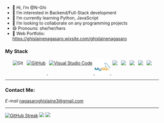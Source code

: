 - 👋 Hi, I’m @N-Ghi
- 👀 I’m interested in Backend/Full-Stack development
- 🌱 I’m currently learning Python, JavaScript
- 💞️ I’m looking to collaborate on any programming projects
- 😄 Pronouns: she/her/hers
- 💾 Web Portfolio: https://ghislainenagasaro.wixsite.com/ghislainenagasaro

### My Stack

<p align="center">
<img  src="https://cdn.jsdelivr.net/gh/devicons/devicon/icons/git/git-original.svg" alt="Git"  height="40" style="vertical-align:top; margin:4px">
<a href="https://github.com/N-Ghi target="_blank" rel="noreferrer"> 
<img  src="https://encrypted-tbn0.gstatic.com/images?q=tbn:ANd9GcSuZ3SKA8cR3JS27Y_ijrqVSHjoDKjM_bhK7Q&usqp=CAU" alt="GitHub"  height="40" style="vertical-align:top;   margin:4px">
</a>
<a href="https://code.visualstudio.com/download" target="_blank" rel="noreferrer">
<img src="https://cdn.jsdelivr.net/gh/devicons/devicon/icons/vscode/vscode-original.svg" alt="Visual Studio Code" height="40" style="vertical-align:top; margin:4px">
</a>
<a href="https://www.mysql.com/" target="_blank" rel="noreferrer"> <img src="https://raw.githubusercontent.com/devicons/devicon/master/icons/mysql/mysql-original-wordmark.svg" alt="mysql" height="50"/> </a> 
<img src="https://user-images.githubusercontent.com/76790341/190482427-414de214-10ea-4b75-9949-9d2e51c50b09.png" height="40" style="vertical-align:top; margin:4px">
<img src="https://user-images.githubusercontent.com/76790341/187140476-61664fc5-1562-48a3-a5a5-f2f6d8ac917f.png" height="40" style="vertical-align:top; margin:4px">
<img src="https://user-images.githubusercontent.com/76790341/187142840-1acfcea2-a215-4f56-b11e-216fc8aa885b.png" height="40" style="vertical-align:top; margin:4px">
<img src="https://user-images.githubusercontent.com/76790341/187141391-bfad1a42-3cc2-4edd-903b-6d362ee63fc2.png" height="40" style="vertical-align:top; margin:4px">
<img src="https://user-images.githubusercontent.com/76790341/187142293-2280c369-2a56-4dcd-8547-df421d9421fe.png" height="40" style="vertical-align:top; margin:4px">
<!--<img src="https://user-images.githubusercontent.com/76790341/187142409-fa9b3fc9-8e08-4870-b4d9-a630a3505339.png" height="40" style="vertical-align:top; margin:4px">
</p>-->

---

### Contact Me: <br>

*E-mail* nagasaroghislaine3@gmail.com<br>

---

[![GitHub Streak](https://github-readme-streak-stats.herokuapp.com/?user=N-Ghi)](https://git.io/streak-stats)
<img height="200em" src="https://github-profile-summary-cards.vercel.app/api/cards/repos-per-language?username=N-Ghi"/>
<img height="200em" src="https://github-profile-summary-cards.vercel.app/api/cards/stats?username=N-Ghi&theme=github"/>

<!---
N-Ghi/N-Ghi is a ✨ special ✨ repository because its `README.md` (this file) appears on your GitHub profile.
You can click the Preview link to take a look at your changes.
--->
